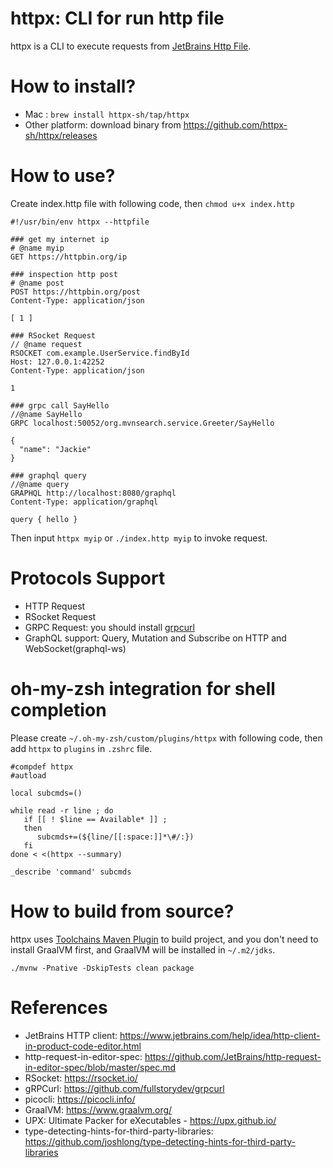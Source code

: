 httpx: CLI for run http file
==========================

httpx is a CLI to execute requests from [JetBrains Http File](https://www.jetbrains.com/help/idea/http-client-in-product-code-editor.html).

# How to install?

* Mac : `brew install httpx-sh/tap/httpx`
* Other platform: download binary from https://github.com/httpx-sh/httpx/releases

# How to use?

Create index.http file with following code, then `chmod u+x index.http`

```
#!/usr/bin/env httpx --httpfile

### get my internet ip
# @name myip
GET https://httpbin.org/ip

### inspection http post
# @name post
POST https://httpbin.org/post
Content-Type: application/json

[ 1 ]

### RSocket Request
// @name request
RSOCKET com.example.UserService.findById
Host: 127.0.0.1:42252
Content-Type: application/json

1

### grpc call SayHello
//@name SayHello
GRPC localhost:50052/org.mvnsearch.service.Greeter/SayHello

{
  "name": "Jackie"
}

### graphql query
//@name query
GRAPHQL http://localhost:8080/graphql
Content-Type: application/graphql

query { hello }
```

Then input `httpx myip` or `./index.http myip` to invoke request.

# Protocols Support

* HTTP Request
* RSocket Request
* GRPC Request: you should install [grpcurl](https://github.com/fullstorydev/grpcurl)
* GraphQL support: Query, Mutation and Subscribe on HTTP and WebSocket(graphql-ws)

# oh-my-zsh integration for shell completion

Please create `~/.oh-my-zsh/custom/plugins/httpx` with following code, then add `httpx` to `plugins` in `.zshrc` file.

```shell
#compdef httpx
#autload

local subcmds=()

while read -r line ; do
   if [[ ! $line == Available* ]] ;
   then
      subcmds+=(${line/[[:space:]]*\#/:})
   fi
done < <(httpx --summary)

_describe 'command' subcmds
```

# How to build from source?

httpx uses [Toolchains Maven Plugin](https://github.com/linux-china/toolchains-maven-plugin) to build project, and you don't need to install GraalVM first, and GraalVM will be
installed in `~/.m2/jdks`.

```
./mvnw -Pnative -DskipTests clean package
```

# References

* JetBrains HTTP client: https://www.jetbrains.com/help/idea/http-client-in-product-code-editor.html
* http-request-in-editor-spec: https://github.com/JetBrains/http-request-in-editor-spec/blob/master/spec.md
* RSocket: https://rsocket.io/
* gRPCurl: https://github.com/fullstorydev/grpcurl
* picocli: https://picocli.info/
* GraalVM: https://www.graalvm.org/
* UPX: Ultimate Packer for eXecutables -  https://upx.github.io/
* type-detecting-hints-for-third-party-libraries: https://github.com/joshlong/type-detecting-hints-for-third-party-libraries
